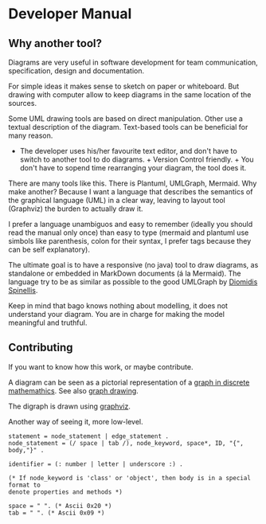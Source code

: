 # Developer Manual

## Why another tool?

Diagrams are very useful in software development for team communication,
specification, design and documentation.

For simple ideas it makes sense to sketch on paper or whiteboard. But drawing
with computer allow to keep diagrams in the same location of the sources.

Some UML drawing tools are based on direct manipulation. Other use a textual
description of the diagram. Text-based tools can be beneficial for many reason.

+ The developer uses his/her favourite text editor, and don't have to switch to
another tool to do diagrams. + Version Control friendly. + You don't have to
sopend time rearranging your diagram, the tool does it.

There are many tools like this. There is Plantuml, UMLGraph, Mermaid. Why make
another? Because I want a language that describes the semantics of the
graphical language (UML) in a clear way, leaving to layout tool (Graphviz) the
burden to actually draw it.

I prefer a language unambiguos and easy to remember (ideally you should read
the manual only once) than easy to type (mermaid and plantuml use simbols like
parenthesis, colon for their syntax, I prefer tags because they can be self
explanatory).

The ultimate goal is to have a responsive (no java) tool to draw diagrams, as
standalone or embedded in MarkDown documents (á la Mermaid). The language try
to be as similar as possible to the good UMLGraph by [Diomidis
Spinellis](http://www.spinellis.gr).

Keep in mind that bago knows nothing about modelling, it does not understand
your diagram. You are in charge for making the model meaningful and truthful. 



## Contributing

If you want to know how this work, or maybe contribute.

A diagram can be seen as a pictorial representation  of a [ graph in discrete mathemathics](https://en.wikipedia.org/wiki/Graph_(discrete_mathematics)). See also [graph drawing](https://en.wikipedia.org/wiki/Graph_drawing).

The digraph is drawn using [graphviz]().


Another way of seeing it, more low-level.

~~~
statement = node_statement | edge_statement .
node_statement = (/ space | tab /), node_keyword, space*, ID, "{", body,"}" .

identifier = (: number | letter | underscore :) .

(* If node_keyword is 'class' or 'object', then body is in a special format to
denote properties and methods *)

space = " ". (* Ascii 0x20 *)
tab = "	". (* Ascii 0x09 *)


~~~